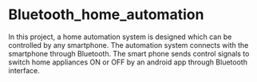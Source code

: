 # Bluetooth_home_automation
In this project, a home automation system is designed which can be controlled by any smartphone. The automation system connects with the smartphone through Bluetooth. The smart phone sends control signals to switch home appliances ON or OFF by an android app through Bluetooth interface.
